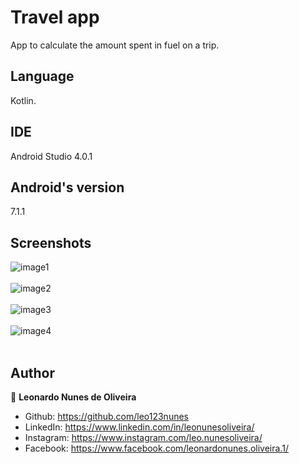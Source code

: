 # Travel app
App to calculate the amount spent in fuel on a trip. 

## Language
Kotlin.

## IDE
Android Studio 4.0.1

## Android's version
7.1.1

## Screenshots
![image1](https://user-images.githubusercontent.com/53942734/143711281-c705d390-629a-4023-80d7-16d5e53db41c.png)<br></br>
![image2](https://user-images.githubusercontent.com/53942734/143711297-9425f573-73fa-498c-939f-cee383405a34.png)<br></br>
![image3](https://user-images.githubusercontent.com/53942734/143711304-51c4fa25-8c65-43c5-8867-f71c3cb46be8.png)<br></br>
![image4](https://user-images.githubusercontent.com/53942734/143711311-5aaa45e9-5a61-4ccf-940e-d0bffecc946a.png)<br></br>

## Author

👤 **Leonardo Nunes de Oliveira**

* Github: https://github.com/leo123nunes
* LinkedIn: https://www.linkedin.com/in/leonunesoliveira/
* Instagram: https://www.instagram.com/leo.nunesoliveira/
* Facebook: https://www.facebook.com/leonardonunes.oliveira.1/
